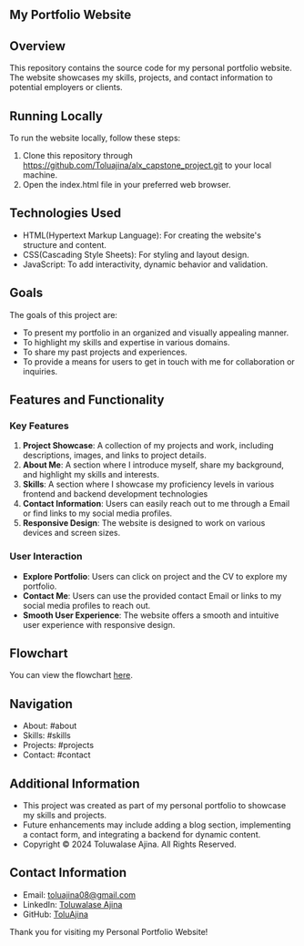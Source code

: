 ## My Portfolio Website

## Overview

This repository contains the source code for my personal portfolio website. The website showcases my skills, projects, and contact information to potential employers or clients.

## Running Locally

To run the website locally, follow these steps:

1. Clone this repository through https://github.com/Toluajina/alx_capstone_project.git to your local machine.
2. Open the index.html file in your preferred web browser.

## Technologies Used

- HTML(Hypertext Markup Language): For creating the website's structure and content.
- CSS(Cascading Style Sheets): For styling and layout design.
- JavaScript: To add interactivity, dynamic behavior and validation.

## Goals

The goals of this project are:

- To present my portfolio in an organized and visually appealing manner.
- To highlight my skills and expertise in various domains.
- To share my past projects and experiences.
- To provide a means for users to get in touch with me for collaboration or inquiries.

## Features and Functionality

### Key Features

1. **Project Showcase**: A collection of my projects and work, including descriptions, images, and links to project details.
2. **About Me**: A section where I introduce myself, share my background, and highlight my skills and interests.
3. **Skills**: A section where I showcase my proficiency levels in various frontend and backend development technologies
4. **Contact Information**: Users can easily reach out to me through a Email or find links to my social media profiles.
5. **Responsive Design**: The website is designed to work on various devices and screen sizes.

### User Interaction

- **Explore Portfolio**: Users can click on project and the CV to explore my portfolio.
- **Contact Me**: Users can use the provided contact Email or links to my social media profiles to reach out.
- **Smooth User Experience**: The website offers a smooth and intuitive user experience with responsive design.

## Flowchart

You can view the flowchart [here](https://drive.google.com/file/d/179rbEAvKeo82zWRdDi4HVPxuD8IelJO7/view?usp=sharing).

## Navigation

- About: #about
- Skills: #skills
- Projects: #projects
- Contact: #contact

## Additional Information

- This project was created as part of my personal portfolio to showcase my skills and projects.
- Future enhancements may include adding a blog section, implementing a contact form, and integrating a backend for dynamic content.
- Copyright © 2024 Toluwalase Ajina. All Rights Reserved.

## Contact Information

- Email: [toluajina08@gmail.com](mailto:toluajina08@gmail.com)
- LinkedIn: [Toluwalase Ajina](https://www.linkedin.com/)
- GitHub: [ToluAjina](https://github.com/ToluAjina)

Thank you for visiting my Personal Portfolio Website!
